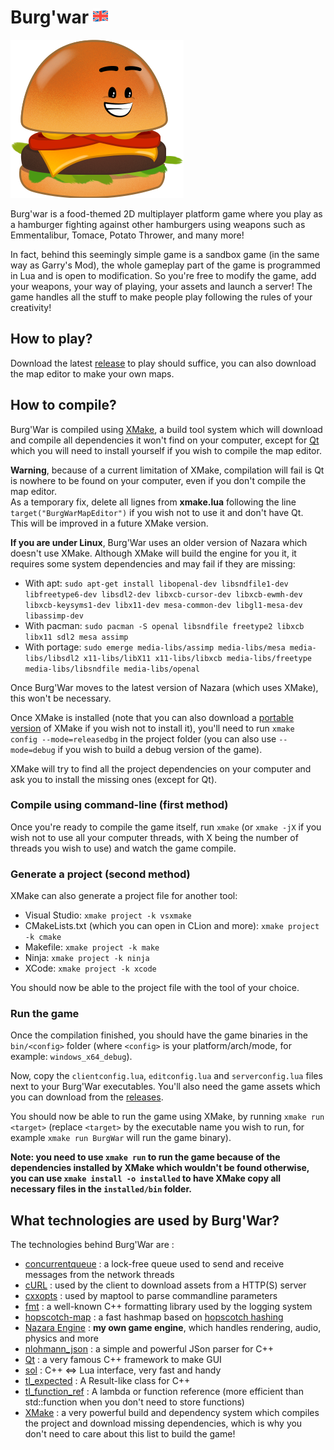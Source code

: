 # Burg'war [![GB flag](.github/images/greatbritainflag.png)](README_en.md)

![Iconic Burgwar burger](.github/images/burger.png)

Burg'war is a food-themed 2D multiplayer platform game where you play as a hamburger fighting against other hamburgers using weapons such as Emmentalibur, Tomace, Potato Thrower, and many more!

In fact, behind this seemingly simple game is a sandbox game (in the same way as Garry's Mod), the whole gameplay part of the game is programmed in Lua and is open to modification. 
So you're free to modify the game, add your weapons, your way of playing, your assets and launch a server! The game handles all the stuff to make people play following the rules of your creativity!

## How to play?

Download the latest [release](https://github.com/DigitalPulseSoftware/BurgWar/releases) to play should suffice, you can also download the map editor to make your own maps.

## How to compile?

Burg'War is compiled using [XMake](https://xmake.io), a build tool system which will download and compile all dependencies it won't find on your computer, except for [Qt](https://www.qt.io) which you will need to install yourself if you wish to compile the map editor.

**Warning**, because of a current limitation of XMake, compilation will fail is Qt is nowhere to be found on your computer, even if you don't compile the map editor.  
As a temporary fix, delete all lignes from **xmake.lua** following the line `target("BurgWarMapEditor")` if you wish not to use it and don't have Qt.  
This will be improved in a future XMake version.

**If you are under Linux**, Burg'War uses an older version of Nazara which doesn't use XMake. Although XMake will build the engine for you it, it requires some system dependencies and may fail if they are missing:
* With apt: `sudo apt-get install libopenal-dev libsndfile1-dev libfreetype6-dev libsdl2-dev libxcb-cursor-dev libxcb-ewmh-dev libxcb-keysyms1-dev libx11-dev mesa-common-dev libgl1-mesa-dev libassimp-dev`
* With pacman: `sudo pacman -S openal libsndfile freetype2 libxcb libx11 sdl2 mesa assimp`
* With portage: `sudo emerge media-libs/assimp media-libs/mesa media-libs/libsdl2 x11-libs/libX11 x11-libs/libxcb media-libs/freetype media-libs/libsndfile media-libs/openal`

Once Burg'War moves to the latest version of Nazara (which uses XMake), this won't be necessary.

Once XMake is installed (note that you can also download a [portable version](https://github.com/xmake-io/xmake/releases) of XMake if you wish not to install it), you'll need to run `xmake config --mode=releasedbg` in the project folder (you can also use `--mode=debug` if you wish to build a debug version of the game).

XMake will try to find all the project dependencies on your computer and ask you to install the missing ones (except for Qt).

### Compile using command-line (first method)

Once you're ready to compile the game itself, run `xmake` (or `xmake -jX` if you wish not to use all your computer threads, with X being the number of threads you wish to use) and watch the game compile.

### Generate a project (second method)

XMake can also generate a project file for another tool:
- Visual Studio: `xmake project -k vsxmake`
- CMakeLists.txt (which you can open in CLion and more): `xmake project -k cmake`
- Makefile: `xmake project -k make`
- Ninja: `xmake project -k ninja`
- XCode: `xmake project -k xcode`

You should now be able to the project file with the tool of your choice.

### Run the game

Once the compilation finished, you should have the game binaries in the `bin/<config>` folder (where `<config>` is your platform/arch/mode, for example: `windows_x64_debug`).

Now, copy the `clientconfig.lua`, `editconfig.lua` and `serverconfig.lua` files next to your Burg'War executables. You'll also need the game assets which you can download from the [releases](https://github.com/DigitalPulseSoftware/BurgWar/releases).

You should now be able to run the game using XMake, by running `xmake run <target>` (replace `<target>` by the executable name you wish to run, for example `xmake run BurgWar` will run the game binary).

**Note: you need to use `xmake run` to run the game because of the dependencies installed by XMake which wouldn't be found otherwise, you can use `xmake install -o installed` to have XMake copy all necessary files in the `installed/bin` folder.**

## What technologies are used by Burg'War?

The technologies behind Burg'War are :
- [concurrentqueue](https://github.com/cameron314/concurrentqueue) : a lock-free queue used to send and receive messages from the network threads
- [cURL](https://curl.haxx.se/) : used by the client to download assets from a HTTP(S) server
- [cxxopts](https://github.com/jarro2783/cxxopts) : used by maptool to parse commandline parameters
- [fmt](https://github.com/fmtlib/fmt) : a well-known C++ formatting library used by the logging system
- [hopscotch-map](https://github.com/Tessil/hopscotch-map) : a fast hashmap based on [hopscotch hashing](https://en.wikipedia.org/wiki/Hopscotch_hashing)
- [Nazara Engine](https://github.com/DigitalPulseSoftware/NazaraEngine) : **my own game engine**, which handles rendering, audio, physics and more
- [nlohmann_json](https://json.nlohmann.me) : a simple and powerful JSon parser for C++
- [Qt](https://www.qt.io) : a very famous C++ framework to make GUI
- [sol](https://github.com/ThePhD/sol2) : C++ <=> Lua interface, very fast and handy
- [tl_expected](https://github.com/TartanLlama/expected) : A Result-like class for C++
- [tl_function_ref](https://github.com/TartanLlama/function_ref) : A lambda or function reference (more efficient than std::function when you don't need to store functions)
- [XMake](https://xmake.io) : a very powerful build and dependency system which compiles the project and download missing dependencies, which is why you don't need to care about this list to build the game!
